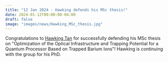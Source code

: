 ```yaml
---
title: "12 Jan 2024 - Hawking defends his MSc thesis!"
date: 2024-01-12T00:00:00-04:00
draft: false
image: "images/news/Hawking_MSc_thesis.jpg"
---
```


Congratulations to [Hawking Tan](/members/Xinghe-tan/) for successfully defending his MSc thesis on "Optimization of the Optical Infrastructure and Trapping Potential for a Quantum Processor Based on Trapped Barium Ions"!  Hawking is continuing with the group for his PhD.


